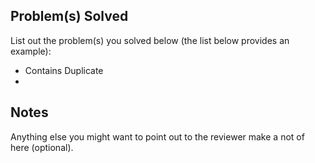 ## Problem(s) Solved

List out the problem(s) you solved below (the list below provides an example):

- Contains Duplicate
- 

## Notes

Anything else you might want to point out to the reviewer make a not of here (optional).
